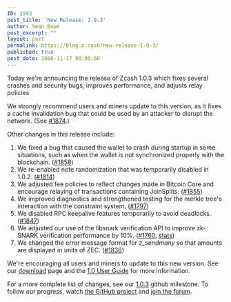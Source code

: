 ```yaml
---
ID: 1593
post_title: 'New Release: 1.0.3'
author: Sean Bowe
post_excerpt: ""
layout: post
permalink: https://blog.z.cash/new-release-1-0-3/
published: true
post_date: 2016-11-17 00:00:00
---
```

<p>Today we're announcing the release of Zcash 1.0.3 which fixes several crashes and security bugs, improves performance, and adjusts relay policies.</p>
<p>We strongly recommend users and miners update to this version, as it fixes a cache invalidation bug that could be used by an attacker to disrupt the network. (See <a class="reference external" href="https://github.com/zcash/zcash/pull/1874">#1874</a>.)</p>
<p>Other changes in this release include:</p>
<ol class="arabic simple"><li>We fixed a bug that caused the wallet to crash during startup in some situations, such as when the wallet is not synchronized properly with the blockchain. (<a class="reference external" href="https://github.com/zcash/zcash/issues/1858">#1858</a>)</li>
<li>We re-enabled note randomization that was temporarily disabled in 1.0.2. (<a class="reference external" href="https://github.com/zcash/zcash/pull/1814">#1814</a>)</li>
<li>We adjusted fee policies to reflect changes made in Bitcoin Core and encourage relaying of transactions containing JoinSplits. (<a class="reference external" href="https://github.com/zcash/zcash/pull/1855">#1855</a>)</li>
<li>We improved diagnostics and strengthened testing for the merkle tree's interaction with the constraint system. (<a class="reference external" href="https://github.com/zcash/zcash/pull/1797">#1797</a>)</li>
<li>We disabled RPC keepalive features temporarily to avoid deadlocks. (<a class="reference external" href="https://github.com/zcash/zcash/pull/1847">#1847</a>)</li>
<li>We adjusted our use of the libsnark verification API to improve zk-SNARK verification performance by 10%. (<a class="reference external" href="https://github.com/zcash/zcash/pull/1760">#1760</a>, <a class="reference external" href="https://speed.z.cash/changes/?rev=057ab6b4d1&amp;exe=undefined&amp;env=1">stats</a>)</li>
<li>We changed the error message format for <cite>z_sendmany</cite> so that amounts are displayed in units of ZEC. (<a class="reference external" href="https://github.com/zcash/zcash/pull/1838">#1838</a>)</li>
</ol><p>We're encouraging all users and miners to update to this new version. See our <a class="reference external" href="https://z.cash/download.html">download</a> page and the <a class="reference external" href="https://zcash.readthedocs.io/en/latest/rtd_pages/rtd_docs/user_guide.html">1.0 User Guide</a> for more information.</p>
<p>For a more complete list of changes, see our <a class="reference external" href="https://github.com/zcash/zcash/milestone/47?closed=1">1.0.3</a> github milestone. To follow our progress, watch <a class="reference external" href="https://github.com/zcash/zcash/milestones">the GitHub project</a> and <a class="reference external" href="https://forum.z.cash/">join the forum</a>.</p>